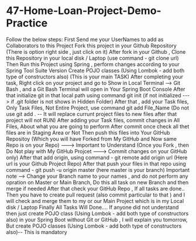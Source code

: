 # 47-Home-Loan-Project-Demo-Practice
Follow the below steps:
First Send me your UserNames to add as Collaborators to this Project
Fork this project in your Github Repository (There is option right side , just click on it)
After fork in your Github , Clone this Repository in your local disk / Laptop (use command - git clone url)
Then Run this Project using Spring , perform changes according to your Spring Tool Suite Version 
Create POJO classes (Using Lombok - add both type of constructors also) (This is your main TASK)
After completing your task, Right click on your project and go to Show in Local  Terminal --> Git Bash , and a Git Bash Terminal will open in Your Spring Boot Console
After that initialize git in that  local path using command git init (if not initialized ---> if .git folder is not shows in Hidden Folder)
After that , add your Task files, Only Task Files, Not Entire Project, use command git add File_Name (Do not use git add . -- It will replace currunt project files to  new files after that project will not RUN)
After adding your Task files, commit changes in All Files, About what you are going to perform
After commit once check  all thet files are in Staging Area or Not 
Then push this files into Your GitHub Repositoy (Which you will have Forked from My GitHub and Now same Repo is on your Repo) ---> Important to Understand
(Once you Fork , then Do Not play with My GitHub Projcet ---> Commit changes on your GitHub only)
After that add origin, using command - git remote add origin url (Here url is your Github Project Repo)
After that push your files in that repo using command - git push -u origin master (here master is your branch)
Important note --> Change your Branch name to your names , and do not perform any opration on Master or Main Branch, Do this all task on new Branch and then merge if needed
After that check your GitHub Repo , If all tasks are done..
Then you have to create pull request (also commit particular to that ) and I will check and merge them to my or our Main Project which is in my Local disk / Laptop
Finally All Tasks Will Done....
If anyone did not understand then just create POJO class (Using Lombok - add both type of constructors also) in your Spring Boot without Git or GitHub , I will explain you tomorrow, But create POJO classes (Using Lombok - add both type of constructors also)-- This is mandatory
